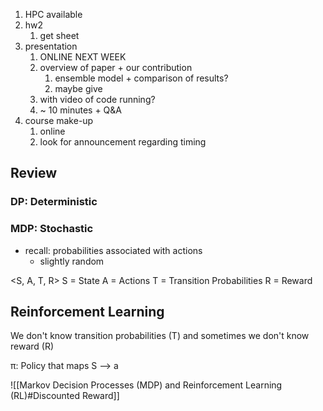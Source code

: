 1. HPC available
2. hw2
	1. get sheet
3. presentation
	1. ONLINE NEXT WEEK
	2. overview of paper + our contribution
		1. ensemble model + comparison of results?
		2. maybe give 
	3. with video of code running?
	4. ~ 10 minutes + Q&A
4. course make-up
	1. online
	2. look for announcement regarding timing

## Review
### DP: Deterministic

### MDP: Stochastic
- recall: probabilities associated with actions
	- slightly random

<S, A, T, R>
S = State
A = Actions
T = Transition Probabilities
R = Reward


## Reinforcement Learning
We don't know transition probabilities (T) and sometimes we don't know reward (R)

π: Policy that maps S --> a

![[Markov Decision Processes (MDP) and Reinforcement Learning (RL)#Discounted Reward]]